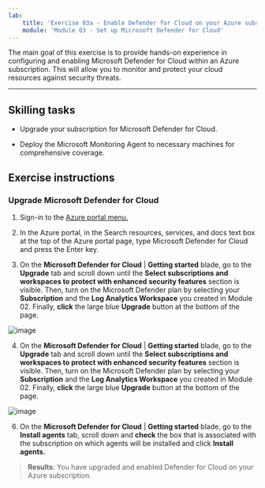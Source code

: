 ```yaml
---
lab:
    title: 'Exercise 03a - Enable Defender for Cloud on your Azure subscription'
    module: 'Module 03 - Set up Microsoft Defender for Cloud'
---
```


The main goal of this exercise is to provide hands-on experience in configuring and enabling Microsoft Defender for Cloud within an Azure subscription. This will allow you to monitor and protect your cloud resources against security threats. 

---

## Skilling tasks

- Upgrade your subscription for Microsoft Defender for Cloud.
  
- Deploy the Microsoft Monitoring Agent to necessary machines for comprehensive coverage.

## Exercise instructions

### Upgrade Microsoft Defender for Cloud

1. Sign-in to the [Azure portal menu.](https://portal.azure.com/)

2. In the Azure portal, in the Search resources, services, and docs text box at the top of the Azure portal page, type Microsoft Defender for Cloud and press the Enter key.

3. On the **Microsoft Defender for Cloud** | **Getting started** blade, go to the **Upgrade** tab and scroll down until the **Select subscriptions and workspaces to protect with enhanced security features** section is visible. Then, turn on the Microsoft Defender plan by selecting your **Subscription** and the **Log Analytics Workspace** you created in Module 02. Finally, **click** the large blue **Upgrade** button at the bottom of the page.

 ![image](https://github.com/MicrosoftLearning/Secure-Azure-services-and-workloads-with-Microsoft-Cloud-Security-Benchmark/assets/91347931/ce586a46-fcac-4949-8b1c-3a581bd89217)

4. On the **Microsoft Defender for Cloud** | **Getting started** blade, go to the **Upgrade** tab and scroll down until the **Select subscriptions and workspaces to protect with enhanced security features** section is visible. Then, turn on the Microsoft Defender plan by selecting your **Subscription** and the **Log Analytics Workspace** you created in Module 02. Finally, **click** the large blue **Upgrade** button at the bottom of the page.

![image](https://github.com/MicrosoftLearning/Secure-Azure-services-and-workloads-with-Microsoft-Cloud-Security-Benchmark/assets/91347931/1ea81720-a70b-46cc-9a7c-2cf9046bb4f5)


6. On the **Microsoft Defender for Cloud** | **Getting started** blade, go to the **Install agents** tab, scroll down and **check** the box that is associated with the subscription on which agents will be installed and click **Install agents.**

> **Results**: You have upgraded and enabled Defender for Cloud on your Azure subscription.
